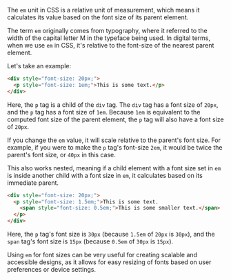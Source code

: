 The `em` unit in CSS is a relative unit of measurement, which means it calculates its value based on the font size of its parent element.

The term `em` originally comes from typography, where it referred to the width of the capital letter M in the typeface being used. In digital terms, when we use `em` in CSS, it's relative to the font-size of the nearest parent element.

Let's take an example:

```html
<div style="font-size: 20px;">
  <p style="font-size: 1em;">This is some text.</p>
</div>
```

Here, the `p` tag is a child of the `div` tag. The `div` tag has a font size of `20px`, and the `p` tag has a font size of `1em`. Because `1em` is equivalent to the computed font size of the parent element, the `p` tag will also have a font size of `20px`.

If you change the `em` value, it will scale relative to the parent's font size. For example, if you were to make the `p` tag's font-size `2em`, it would be twice the parent's font size, or `40px` in this case.

This also works nested, meaning if a child element with a font size set in `em` is inside another child with a font size in `em`, it calculates based on its immediate parent.

```html
<div style="font-size: 20px;">
  <p style="font-size: 1.5em;">This is some text.
    <span style="font-size: 0.5em;">This is some smaller text.</span>
  </p>
</div>
```

Here, the `p` tag's font size is `30px` (because `1.5em` of `20px` is `30px`), and the `span` tag's font size is `15px` (because `0.5em` of `30px` is `15px`).

Using `em` for font sizes can be very useful for creating scalable and accessible designs, as it allows for easy resizing of fonts based on user preferences or device settings.